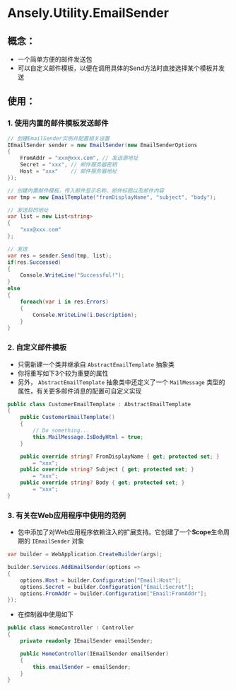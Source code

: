 # Ansely.Utility.EmailSender
## 概念：

- 一个简单方便的邮件发送包
- 可以自定义邮件模板，以便在调用具体的Send方法时直接选择某个模板并发送
## 使用：
### 1. 使用内置的邮件模板发送邮件
```csharp
// 创建EmailSender实例并配置相关设置
IEmailSender sender = new EmailSender(new EmailSenderOptions
{
    FromAddr = "xxx@xxx.com", // 发送源地址
    Secret = "xxx",	// 邮件服务器密钥
    Host = "xxx"	// 邮件服务器地址
});

// 创建内置邮件模板，传入邮件显示名称、邮件标题以及邮件内容
var tmp = new EmailTemplate("fromDisplayName", "subject", "body");

// 发送目的地址
var list = new List<string>
{
    "xxx@xxx.com"
};

// 发送
var res = sender.Send(tmp, list);
if(res.Successed)
{
    Console.WriteLine("Successful!");
}
else
{
    foreach(var i in res.Errors)
    {
        Console.WriteLine(i.Description);
    }
}
```
### 2. 自定义邮件模板

- 只需新建一个类并继承自 `AbstractEmailTemplate` 抽象类
- 你将重写如下3个较为重要的属性
- 另外， `AbstractEmailTemplate` 抽象类中还定义了一个 `MailMessage` 类型的属性，有关更多邮件消息的配置可自定义实现
```csharp
public class CustomerEmailTemplate : AbstractEmailTemplate
{
    public CustomerEmailTemplate()
    {
        // Do something...
    	this.MailMessage.IsBodyHtml = true;
    }

    public override string? FromDisplayName { get; protected set; } 
        = "xxx";
    public override string? Subject { get; protected set; } 
        = "xxx";
    public override string? Body { get; protected set; } 
        = "xxx";
}
```
### 3. 有关在Web应用程序中使用的范例

- 包中添加了对Web应用程序依赖注入的扩展支持。它创建了一个**Scope**生命周期的 `IEmailSender` 对象
```csharp
var builder = WebApplication.CreateBuilder(args);

builder.Services.AddEmailSender(options =>
{
    options.Host = builder.Configuration["Email:Host"];
    options.Secret = builder.Configuration["Email:Secret"];
    options.FromAddr = builder.Configuration["Email:FromAddr"];
});
```
- 在控制器中使用如下
```csharp
public class HomeController : Controller
{
    private readonly IEmailSender emailSender;

    public HomeController(IEmailSender emailSender)
    {
        this.emailSender = emailSender;
    }
}
```

